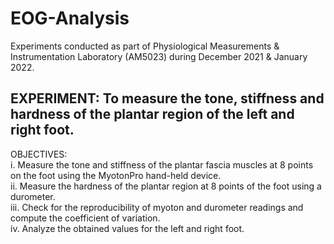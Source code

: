 # EOG-Analysis

Experiments conducted as part of Physiological Measurements & Instrumentation Laboratory (AM5023) during December 2021 & January 2022.

## EXPERIMENT: To measure the tone, stiffness and hardness of the plantar region of the left and right foot. </br>

OBJECTIVES: </br>
i. Measure the tone and stiffness of the plantar fascia muscles at 8 points on the foot using the MyotonPro hand-held device.  </br>
ii. Measure the hardness of the plantar region at 8 points of the foot using a durometer.  </br>
iii. Check for the reproducibility of myoton and durometer readings and compute the coefficient of variation.  </br>
iv. Analyze the obtained values for the left and right foot.  </br>
